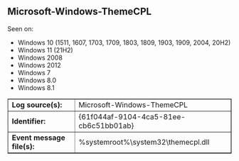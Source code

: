 ## Microsoft-Windows-ThemeCPL

Seen on:
* Windows 10 (1511, 1607, 1703, 1709, 1803, 1809, 1903, 1909, 2004, 20H2)
* Windows 11 (21H2)
* Windows 2008
* Windows 2012
* Windows 7
* Windows 8.0
* Windows 8.1

<table border="1" class="docutils">
  <tbody>
    <tr>
      <td><b>Log source(s):</b></td>
      <td>Microsoft-Windows-ThemeCPL</td>
    </tr>
    <tr>
      <td><b>Identifier:</b></td>
      <td>{61f044af-9104-4ca5-81ee-cb6c51bb01ab}</td>
    </tr>
    <tr>
      <td><b>Event message file(s):</b></td>
      <td>%systemroot%\system32\themecpl.dll</td>
    </tr>
  </tbody>
</table>

&nbsp;

